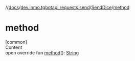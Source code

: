 //[docs](../../../index.md)/[dev.inmo.tgbotapi.requests.send](../index.md)/[SendDice](index.md)/[method](method.md)



# method  
[common]  
Content  
open override fun [method](method.md)(): [String](https://kotlinlang.org/api/latest/jvm/stdlib/kotlin/-string/index.html)  



